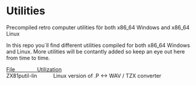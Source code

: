 # Utilities
Precompiled retro computer utilities för both x86_64 Windows and x86_64 Linux

In this repo you´ll find different utilities compiled for both x86_64 Windows and Linux. More utilities will be contantly added so keep an eye out here from time to time.

<ins>File               Utilization</ins><br>
ZX81putil-lin           Linux version of .P <-> WAV / TZX converter
